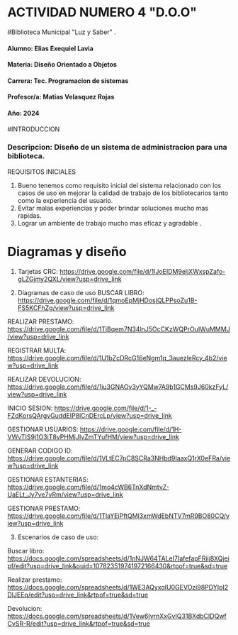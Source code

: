 # ACTIVIDAD NUMERO 4 "D.O.O"

#Biblioteca Municipal "Luz y Saber" .
#### Alumno: Elias Exequiel Lavia
#### Materia: Diseño Orientado a Objetos
#### Carrera: Tec. Programacion de sistemas
#### Profesor/a: Matias Velasquez Rojas
#### Año: 2024


#INTRODUCCION
### Descripcion: Diseño de un sistema de administracion para una biblioteca.

REQUISITOS INICIALES

1)	Bueno tenemos como requisito inicial del sistema relacionado con los casos de uso en mejorar la calidad de trabajo de los bibliotecarios tanto como la experiencia del usuario.
2)	Evitar malas experiencias y poder brindar soluciones mucho mas rapidas.
3)	Lograr un ambiente de trabajo mucho mas eficaz y agradable .

# Diagramas y diseño
1. Tarjetas CRC:  https://drive.google.com/file/d/1IJoEIDM9eljXWxspZafo-gLZGjmy2QXL/view?usp=drive_link

2. Diagramas de caso de uso
   BUSCAR LIBRO:  https://drive.google.com/file/d/1qmoEpMjHDosjQLPPsoZu1B-FS5KCFhZg/view?usp=drive_link

REALIZAR PRESTAMO:  https://drive.google.com/file/d/1TjBqem7N34lnJ5OcCKzWQPrOuIWuMMMJ/view?usp=drive_link
 
  REGISTRAR MULTA:  https://drive.google.com/file/d/1U1bZcDRcG16eNgm1q_3auezleRcy_4b2/view?usp=drive_link
  
   REALIZAR DEVOLUCION:  https://drive.google.com/file/d/1iu3GNAOv3yYQMw7A9b1GCMs9J60kzFyL/view?usp=drive_link
  
   INICIO SESION:  https://drive.google.com/file/d/1-_-FZdKorsQArgvGuddEIP8lCnDErcLp/view?usp=drive_link
  
   GESTIONAR USUARIOS:  https://drive.google.com/file/d/1H-VWvTIS9j1O3iT8yPHMjJIvZmTYufHM/view?usp=drive_link
  
   GENERAR CODIGO ID:  https://drive.google.com/file/d/1VLtEC7pC8SCRa3NHbd9IaaxQ1rX0eFRa/view?usp=drive_link
  
   GESTIONAR ESTANTERIAS:  https://drive.google.com/file/d/1mo4cWB6TnXdNmtvZ-UaELt_Jy7ve7vRm/view?usp=drive_link
  
   GESTIONAR PRESTAMO: https://drive.google.com/file/d/1TlaYEiPftQMl3xmWdEbNTV7mR9BO80CQ/view?usp=drive_link

   3. Escenarios de caso de uso:

   Buscar libro:  https://docs.google.com/spreadsheets/d/1nNJW64TALeI7IafefapFRiij8XQjeipf/edit?usp=drive_link&ouid=107823519741972166430&rtpof=true&sd=true

   Realizar prestamo:  https://docs.google.com/spreadsheets/d/1WE3AQyxqIU0GEVOzi98PDYIpI2DlJEEq/edit?usp=drive_link&rtpof=true&sd=true

   Devolucion:  https://docs.google.com/spreadsheets/d/1Vew6IvrnXxGvIQ31BXdbCIDQwfCvSR-R/edit?usp=drive_link&rtpof=true&sd=true

    


